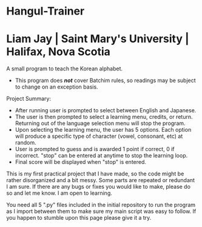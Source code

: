 # Hangul-Trainer
# **Liam Jay** | Saint Mary's University | Halifax, Nova Scotia
A small program to teach the Korean alphabet.
* This program does _**not**_ cover Batchim rules, so readings may be subject to change on an exception basis.

Project Summary:
  - After running user is prompted to select between English and Japanese.
  - The user is then prompted to select a learning menu, credits, or return. Returning out of the language selection menu will stop the program.
  - Upon selecting the learning menu, the user has 5 options. Each option will produce a specific type of character (vowel, consonant, etc) at random.
  - User is prompted to guess and is awarded 1 point if correct, 0 if incorrect. "stop" can be entered at anytime to stop the learning loop.
  - Final score will be displayed when "stop" is entered.

This is my first practical project that I have made, so the code might be rather disorganized and a bit messy. Some parts are repeated or redundant I am sure.
If there are any bugs or fixes you would like to make, please do so and let me know. I am open to learning.

You need all 5 ".py" files included in the initial repository to run the program as I import between them to make sure my main script was easy to follow.
If you happen to stumble upon this page please give it a try.
